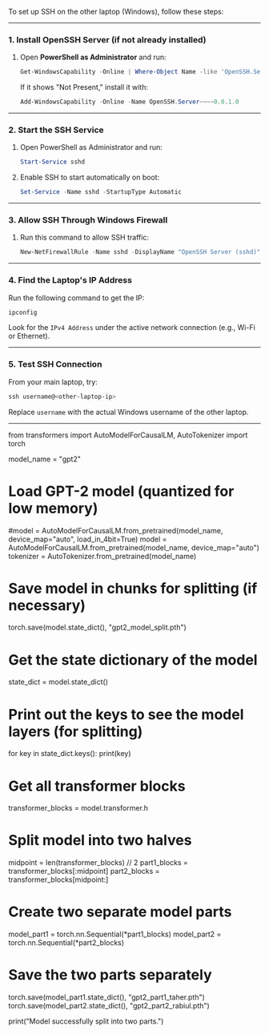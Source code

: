 To set up SSH on the other laptop (Windows), follow these steps:

---

### **1. Install OpenSSH Server (if not already installed)**

1. Open **PowerShell as Administrator** and run:  
   ```powershell
   Get-WindowsCapability -Online | Where-Object Name -like 'OpenSSH.Server*'
   ```
   If it shows "Not Present," install it with:  
   ```powershell
   Add-WindowsCapability -Online -Name OpenSSH.Server~~~~0.0.1.0
   ```

---

### **2. Start the SSH Service**

1. Open PowerShell as Administrator and run:  
   ```powershell
   Start-Service sshd
   ```

2. Enable SSH to start automatically on boot:  
   ```powershell
   Set-Service -Name sshd -StartupType Automatic
   ```

---

### **3. Allow SSH Through Windows Firewall**

1. Run this command to allow SSH traffic:  
   ```powershell
   New-NetFirewallRule -Name sshd -DisplayName "OpenSSH Server (sshd)" -Enabled True -Direction Inbound -Protocol TCP -Action Allow -LocalPort 22
   ```

---

### **4. Find the Laptop's IP Address**

Run the following command to get the IP:  
   ```powershell
   ipconfig
   ```
Look for the `IPv4 Address` under the active network connection (e.g., Wi-Fi or Ethernet).

---

### **5. Test SSH Connection**

From your main laptop, try:  
```powershell
ssh username@<other-laptop-ip>
```

Replace `username` with the actual Windows username of the other laptop.

---
from transformers import AutoModelForCausalLM, AutoTokenizer
import torch

model_name = "gpt2"

# Load GPT-2 model (quantized for low memory)
#model = AutoModelForCausalLM.from_pretrained(model_name, device_map="auto", load_in_4bit=True)
model = AutoModelForCausalLM.from_pretrained(model_name, device_map="auto")
tokenizer = AutoTokenizer.from_pretrained(model_name)

# Save model in chunks for splitting (if necessary)
torch.save(model.state_dict(), "gpt2_model_split.pth")
# Get the state dictionary of the model
state_dict = model.state_dict()

# Print out the keys to see the model layers (for splitting)
for key in state_dict.keys():
    print(key)

# Get all transformer blocks
transformer_blocks = model.transformer.h

# Split model into two halves
midpoint = len(transformer_blocks) // 2
part1_blocks = transformer_blocks[:midpoint]
part2_blocks = transformer_blocks[midpoint:]

# Create two separate model parts
model_part1 = torch.nn.Sequential(*part1_blocks)
model_part2 = torch.nn.Sequential(*part2_blocks)

# Save the two parts separately
torch.save(model_part1.state_dict(), "gpt2_part1_taher.pth")
torch.save(model_part2.state_dict(), "gpt2_part2_rabiul.pth")

print("Model successfully split into two parts.")

